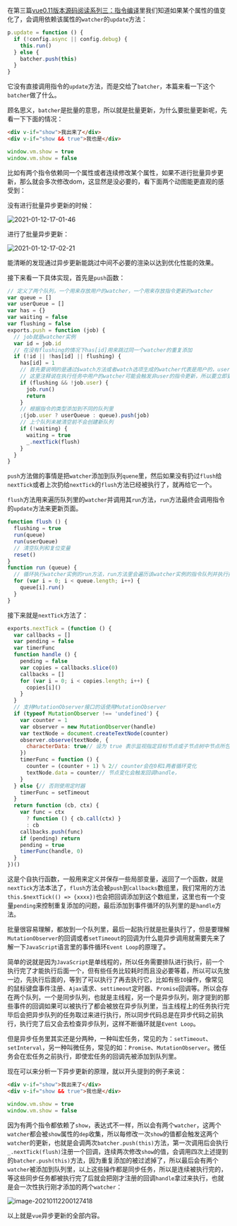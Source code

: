 在第三篇[vue0.11版本源码阅读系列三：指令编译](https://juejin.cn/post/6918313229449953293)里我们知道如果某个属性的值变化了，会调用依赖该属性的`watcher`的`update`方法：

```js
p.update = function () {
  if (!config.async || config.debug) {
    this.run()
  } else {
    batcher.push(this)
  }
}

```

它没有直接调用指令的`update`方法，而是交给了`batcher`，本篇来看一下这个`batcher`做了什么。

顾名思义，`batcher`是批量的意思，所以就是批量更新，为什么要批量更新呢，先看一下下面的情况：

```html
<div v-if="show">我出来了</div>
<div v-if="show && true">我也是</div>
```

```js
window.vm.show = true
window.vm.show = false
```

比如有两个指令依赖同一个属性或者连续修改某个属性，如果不进行批量异步更新，那么就会多次修改dom，这显然是没必要的，看下面两个动图能更直观的感受到：

没有进行批量异步更新的时候：

![2021-01-12-17-01-46](http://assets.lxqnsys.com/2021-01-12-17-01-46.gif)

进行了批量异步更新：

![2021-01-12-17-02-21](http://assets.lxqnsys.com/2021-01-12-17-02-21.gif)

能清晰的发现通过异步更新能跳过中间不必要的渲染以达到优化性能的效果。

接下来看一下具体实现，首先是`push`函数：

```js
// 定义了两个队列，一个用来存放用户的watcher，一个用来存放指令更新的watcher
var queue = []
var userQueue = []
var has = {}
var waiting = false
var flushing = false
exports.push = function (job) {
  // job就是watcher实例
  var id = job.id
  // 在没有flushing的情况下has[id]用来跳过同一个watcher的重复添加
  if (!id || !has[id] || flushing) {
    has[id] = 1
    // 首先要说明的是通过$watch方法或者watch选项生成的watcher代表是用户的，user属性为true
    // 这里注释说在执行任务中用户的watcher可能会触发非user的指令更新，所以要立即更新这个被触发的指令，否则flushing这个变量是不需要的
    if (flushing && !job.user) {
      job.run()
      return
    }
    // 根据指令的类型添加到不同的队列里
    ;(job.user ? userQueue : queue).push(job)
    // 上个队列未被清空前不会创建新队列
    if (!waiting) {
      waiting = true
      _.nextTick(flush)
    }
  }
}
```

`push`方法做的事情是把`watcher`添加到队列`quene`里，然后如果没有扔过`flush`给`nextTick`或者上次扔给`nextTick`的`flush`方法已经被执行了，就再给它一个。

`flush`方法用来遍历队列里的`watcher`并调用其`run`方法，`run`方法最终会调用指令的`update`方法来更新页面。

```js
function flush () {
  flushing = true
  run(queue)
  run(userQueue)
  // 清空队列和复位变量
  reset()
}
function run (queue) {
  // 循环执行watcher实例的run方法，run方法里会遍历该watcher实例的指令队列并执行指令的update方法
  for (var i = 0; i < queue.length; i++) {
    queue[i].run()
  }
}
```

接下来就是`nextTick`方法了：

```js
exports.nextTick = (function () {
  var callbacks = []
  var pending = false
  var timerFunc
  function handle () {
    pending = false
    var copies = callbacks.slice(0)
    callbacks = []
    for (var i = 0; i < copies.length; i++) {
      copies[i]()
    }
  }
  // 支持MutationObserver接口的话使用MutationObserver
  if (typeof MutationObserver !== 'undefined') {
    var counter = 1
    var observer = new MutationObserver(handle)
    var textNode = document.createTextNode(counter)
    observer.observe(textNode, {
      characterData: true// 设为 true 表示监视指定目标节点或子节点树中节点所包含的字符数据的变化
    })
    timerFunc = function () {
      counter = (counter + 1) % 2// counter会在0和1两者循环变化
      textNode.data = counter// 节点变化会触发回调handle，
    }
  } else {// 否则使用定时器
    timerFunc = setTimeout
  }
  return function (cb, ctx) {
    var func = ctx
      ? function () { cb.call(ctx) }
      : cb
    callbacks.push(func)
    if (pending) return
    pending = true
    timerFunc(handle, 0)
  }
})()
```

这是个自执行函数，一般用来定义并保存一些局部变量，返回了一个函数，就是`nextTick`方法本法了，`flush`方法会被`push`到`callbacks`数组里，我们常用的方法`this.$nextTick(() => {xxxx})`也会把回调添加到这个数组里，这里也有一个变量`pending`来控制重复添加的问题，最后添加到事件循环的队列里的是`handle`方法。

批量很容易理解，都放到一个队列里，最后一起执行就是批量执行了，但是要理解`MutationObserver`的回调或者`setTimeout`的回调为什么能异步调用就需要先来了解一下`JavaScript`语言里的事件循环`Event Loop`的原理了。

简单的说就是因为`JavaScript`是单线程的，所以任务需要排队进行执行，前一个执行完了才能执行后面一个，但有些任务比较耗时而且没必要等着，所以可以先放一边，先执行后面的，等到了可以执行了再去执行它，比如有些`IO`操作，像常见的鼠标键盘事件注册、`Ajax`请求、`settimeout`定时器、`Promise`回调等。所以会存在两个队列，一个是同步队列，也就是主线程，另一个是异步队列，刚才提到的那些事件的回调如果可以被执行了都会被放在异步队列里，当主线程上的任务执行完毕后会把异步队列的任务取过来进行执行，所以同步代码总是在异步代码之前执行，执行完了后又会去检查异步队列，这样不断循环就是`Event Loop`。

但是异步任务里其实还是分两种，一种叫宏任务，常见的为：`setTimeout`、`setInterval`，另一种叫微任务，常见的如：`Promise`、`MutationObserver`。微任务会在宏任务之前执行，即使宏任务的回调先被添加到队列里。

现在可以来分析一下异步更新的原理，就以开头提到的例子来说：

```html
<div v-if="show">我出来了</div>
<div v-if="show && true">我也是</div>
```

```js
window.vm.show = true
window.vm.show = false
```

因为有两个指令都依赖了`show`，表达式不一样，所以会有两个`watcher`，这两个`watcher`都会被`show`属性的`dep`收集，所以每修改一次`show`的值都会触发这两个`watcher`的更新，也就是会调两次`batcher.push(this)`方法，第一次调用后会执行`_.nextTick(flush)`注册一个回调，连续两次修改`show`的值，会调用四次上述提到的`batcher.push(this)`方法，因为重复添加的被过滤掉了，所以最后会有两个`watcher`被添加到队列里，以上这些操作都是同步任务，所以是连续被执行完的，等这些同步任务都被执行完了后就会把刚才注册的回调`handle`拿过来执行，也就是会一次性执行刚才添加的两个`watcher`：

![image-20210112200127418](http://assets.lxqnsys.com/image-20210112200127418.png)

以上就是`vue`异步更新的全部内容。

